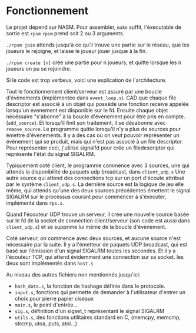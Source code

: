 Fonctionnement
==============

Le projet dépend sur NASM.
Pour assembler, `make` suffit, l'éxecutable de sortie est `rpsm`
`rpsm` prend soit 2 ou 3 arguments.

`./rpsm join` attends  jusqu'à  ce  qu'il trouve  une  partie  sur  le
réseau, que les joueurs le rejoigne,  et laisse le joueur jouer jusque
à la fin.

`./rpsm create [n]` crée une partie  pour n joueurs, et quitte lorsque
les n joueurs on pu se rejoindre.

Si le code est trop verbeux, voici une explication de l'architecture.

Tout  le  fonctionnement  client/serveur  est assuré  par  une  boucle
d'évènements (implémentée  dans `event_loop.s`).  CAD que  chaque file
descriptor est  associé à  un objet qui  possède une  fonction receive
appelée lorsqu'un evenement est disponible  sur le fd.  Ensuite chaque
objet nécéssaire "s'abonne" à la  boucle d'évènement pour être pris en
compte.  (`add_source`).  Et  lorsqu'il  finit son  traitement, il  se
désabonne avec  `remove_source`. Le  programme quitte lorsqu'il  n'y a
plus de sources pour émettre d'évènements.  Il  y a des cas où on veut
pouvoir représenter  un évènement qui  se produit, mais qui  n'est pas
associé  à  un  file  descriptor.  Pour  représenter  ceci,  j'utilise
signalfd pour crée  un filedescriptor qui représente  l'état du signal
SIGALRM.

Typiquement coté client, le programme commence avec 3 sources, une qui
attends la disponibilité de paquets udp broadcast, dans `client_udp.s`
Une autre source  qui attend des connections tcp sur  un port d'écoute
attribué par  le système  `client_udp.s`.  La  dernière source  est la
logique  de  jeu  elle  même,  qui attends  qu'une  des  deux  sources
précédentes émettent le  signal SIGALRM sur le  processus courant pour
commencer à s'éxecuter, implémenté dans `rps.s`.

Quand l'écouteur UDP trouve un serveur, il crée une nouvelle source
basée sur le fd de la socket de connection client/serveur (son code
est aussi dans `client_udp.s`) et se supprime lui même de la boucle
d'évènement.

Coté serveur,  on commence avec  deux sources, et aucune  source n'est
nécessaire par la suite.  Il y  a l'émetteur de paquets UDP broadcast,
qui est basé  sur l'émission d'un signal SIGALRM  toutes les secondes.
Et il y a l'écouteur TCP,  qui attend évidemment une connection sur sa
socket. les deux sont implémentés dans `host.s`


Au niveau des autres fichiers non mentionnés jusqu'ici:
- `hash_data.s`, la fonction de hashage définie dans le protocole.
- `input.s`,  fonctions  qui  permette de  demander  à  l'utilisateur
   d'entrer un choix pour pierre papier ciseaux
- `main.s`, le point d'entrée...
- `sig.s`, définition d'un sigset_t représentant le signal SIGALRM
- `utils.s`, des fonctions utilitaires standard en C, (memcpy, memcmp,
   strcmp, utoa, puts, atoi...)